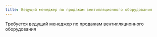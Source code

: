 ```yaml
---
title: Ведущий менеджер по продажам вентилляционного оборудования
---
```


Требуется ведущий менеджер по продажам вентилляционного оборудования
